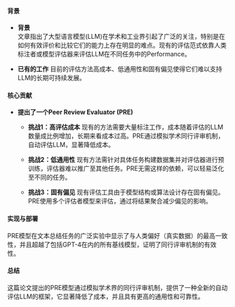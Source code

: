 #### 背景
- **背景**       
    文章指出了大型语言模型(LLM)在学术和工业界引起了广泛的关注，特别是在如何有效评价和比较它们的能力上存在明显的难点。现有的评估范式依靠人类标注者或模型评估器来评估LLM在不同任务中的Performance。

- **已有的工作**
    目前的评估方法高成本、低通用性和固有偏见使得它们难以支持LLM的长期可持续发展。

#### 核心贡献
- **提出了一个Peer Review Evaluator (PRE)**
    - **挑战1：高评估成本**
        现有的方法需要大量标注工作，成本随着评估的LLM数量成比例增加，长期来看成本过高。PRE通过模拟学术同行评审机制，自动评估LLM，显著降低成本。

    - **挑战2：低通用性**
        现有方法需针对具体任务构建数据集并对评估器进行预训练，评估器难以推广至其他任务。PRE无需这样的依赖，可以轻易泛化至不同的任务。

    - **挑战3：固有偏见**
        现有评估工具由于模型结构或算法设计存在固有偏见。PRE使用多个评估者模型来评估，通过将结果聚合减少偏见的影响。

#### 实现与部署
PRE模型在文本总结任务的广泛实验中显示了与人类偏好（真实数据）的最高一致性，并且超越了包括GPT-4在内的所有基线模型，证明了同行评审机制的有效性。

#### 总结
这篇论文提出的PRE模型通过模拟学术界的同行评审机制，提供了一种全新的自动评估LLM的框架，它显著降低了成本，并且具有更高的通用性和可靠性。